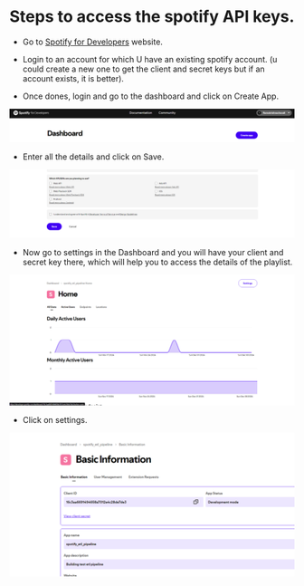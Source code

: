 # Steps to access the spotify API keys.

* Go to [Spotify for Developers](https://developer.spotify.com/) website.

* Login to an account for which U have an existing spotify account. (u could create a new one to get the client and secret keys but if an account exists, it is better).

* Once dones, login and go to the dashboard and click on Create App.

![image](figs/dashboard.png)

* Enter all the details and click on Save.

![image](figs/save_dashboard.png)

* Now go to settings in the Dashboard and you will have your client and secret key there, which will help you to access the details of the playlist.

![image](figs/settings_dashboard.png)

* Click on settings.

![image](figs/basic_info.png)